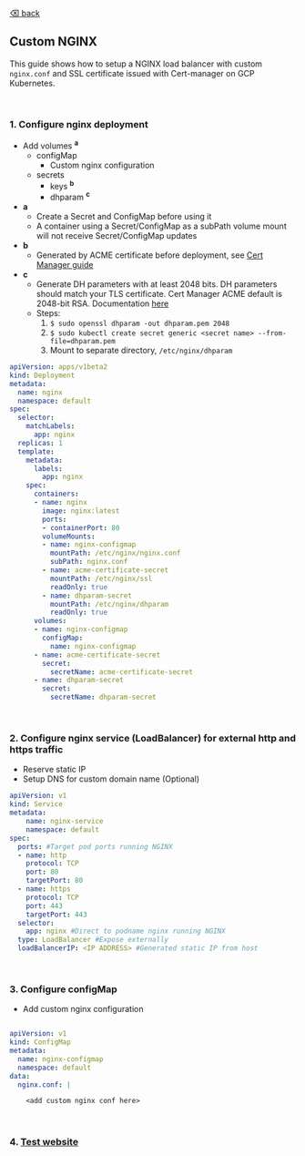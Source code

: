 [⌫ back](../KUBERNETES.md)

## Custom NGINX
This guide shows how to setup a NGINX load balancer with custom `nginx.conf` and SSL certificate issued with Cert-manager on GCP Kubernetes.

</br>

### 1. Configure nginx deployment

- Add volumes <sup>**a**</sup>
    - configMap
        - Custom nginx configuration
    - secrets
        - keys <sup>**b**</sup>
        - dhparam <sup>**c**</sup>
- **a**
  - Create a Secret and ConfigMap before using it
  - A container using a Secret/ConfigMap as a subPath volume mount will not receive Secret/ConfigMap updates
- **b**
  - Generated by ACME certificate before deployment, see [Cert Manager guide](CERT-MANAGER.md)
- **c**
  - Generate DH parameters with at least 2048 bits. DH parameters should match your TLS certificate. Cert Manager ACME default is 2048-bit RSA. Documentation [here](http://docs.cert-manager.io/en/master/reference/api-docs/index.html#-strong-cert-manager-strong-)
  - Steps:
    1. `$ sudo openssl dhparam -out dhparam.pem 2048`
    2. `$ sudo kubectl create secret generic <secret name> --from-file=dhparam.pem`
    3. Mount to separate directory, `/etc/nginx/dhparam`

```yaml
apiVersion: apps/v1beta2
kind: Deployment
metadata:
  name: nginx
  namespace: default
spec:
  selector:
    matchLabels:
      app: nginx
  replicas: 1
  template:
    metadata:
      labels:
        app: nginx
    spec:
      containers:
      - name: nginx
        image: nginx:latest
        ports:
        - containerPort: 80
        volumeMounts:
        - name: nginx-configmap
          mountPath: /etc/nginx/nginx.conf
          subPath: nginx.conf
        - name: acme-certificate-secret
          mountPath: /etc/nginx/ssl
          readOnly: true
        - name: dhparam-secret
          mountPath: /etc/nginx/dhparam
          readOnly: true
      volumes:
      - name: nginx-configmap
        configMap:
          name: nginx-configmap
      - name: acme-certificate-secret
        secret:
          secretName: acme-certificate-secret
      - name: dhparam-secret
        secret:
          secretName: dhparam-secret
```

</br>

### 2. Configure nginx service (LoadBalancer) for external http and https traffic
 - Reserve static IP
 - Setup DNS for custom domain name (Optional)
```yaml
apiVersion: v1
kind: Service
metadata:
    name: nginx-service
    namespace: default
spec:
  ports: #Target pod ports running NGINX
  - name: http
    protocol: TCP
    port: 80
    targetPort: 80
  - name: https
    protocol: TCP
    port: 443
    targetPort: 443
  selector:
    app: nginx #Direct to podname nginx running NGINX
  type: LoadBalancer #Expose externally
  loadBalancerIP: <IP ADDRESS> #Generated static IP from host
```

</br>

### 3. Configure configMap
  - Add custom nginx configuration
```yaml

apiVersion: v1
kind: ConfigMap
metadata:
  name: nginx-configmap
  namespace: default
data:
  nginx.conf: |

    <add custom nginx conf here>
```

</br>

### 4. [Test website](https://securityheaders.com)